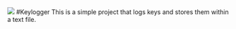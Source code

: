 <img src="http://pasteiton.me/assets/keylogger-logo.png"/>
#Keylogger
This is a simple project that logs keys and stores them within a text file.


